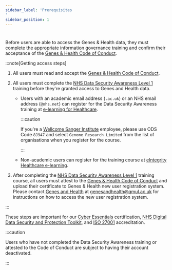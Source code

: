 ```yaml
---
sidebar_label: 'Prerequisites
'
sidebar_position: 1
---
```


# 

<!-- ## Information Governance Training and Attestation -->
Before users are able to access the Genes & Health data, they must complete the 
appropriate information governance training and confirm their acceptance of the
[Genes & Health Code of Conduct][].

:::note[Getting access steps]

1. All users must read and accept the [Genes & Health Code of Conduct][].

1. All users must complete the [NHS Data Security Awareness Level 1][] training 
before they're granted access to Genes and Health data.

    - Users with an academic email address (`.ac.uk`) or an NHS email address (`@nhs.net`) 
      can register for the Data Security Awareness training at [e-learning for Healthcare][].
      
      :::caution

        If you're a [Wellcome Sanger Institute][] employee, please use ODS Code `8J947` and select `Genome Research Limited` from the list of organisations when you register for the course.

      :::

    - Non-academic users can register for the training course at [eIntegrity Healthcare e-learning][].

1. After completing the [NHS Data Security Awareness Level 1][] training course,
all users must attest to the [Genes & Health Code of Conduct][] and upload 
their certificate to Genes & Health new user registration system. Please 
contact [Genes and Health] at [genesandhealth@qmul.ac.uk][] for instructions 
on how to access the new user registration system.

:::



These steps are important for our [Cyber Essentials][] certification, 
[NHS Digital Data Security and Protection Toolkit][], and [ISO 27001][] 
accreditation.

:::caution

Users who have not completed the Data Security Awareness training or attested to the Code of Conduct are subject to having their account deactivated.

:::

[Genes & Health Code of Conduct]: ../references/code_of_conduct.md
[NHS Data Security Awareness Level 1]: https://www.e-lfh.org.uk/programmes/data-security-awareness
[Genes and Health]: mailto:genesandhealth@qmul.ac.uk
[genesandhealth@qmul.ac.uk]: mailto:genesandhealth@qmul.ac.uk
[e-learning for Healthcare]: https://portal.e-lfh.org.uk/Component/Details/544034
[eIntegrity Healthcare e-learning]: https://www.eintegrity.org/product/statutory-and-mandatory-training
[Wellcome Sanger Institute]: https://www.sanger.ac.uk

[Cyber Essentials]: https://www.ncsc.gov.uk/cyberessentials/overview
[NHS Digital Data Security and Protection Toolkit]: https://digital.nhs.uk/data-and-information/looking-after-information/data-security-and-information-governance/data-security-and-protection-toolkit
[ISO 27001]: https://www.iso.org/standard/27001
